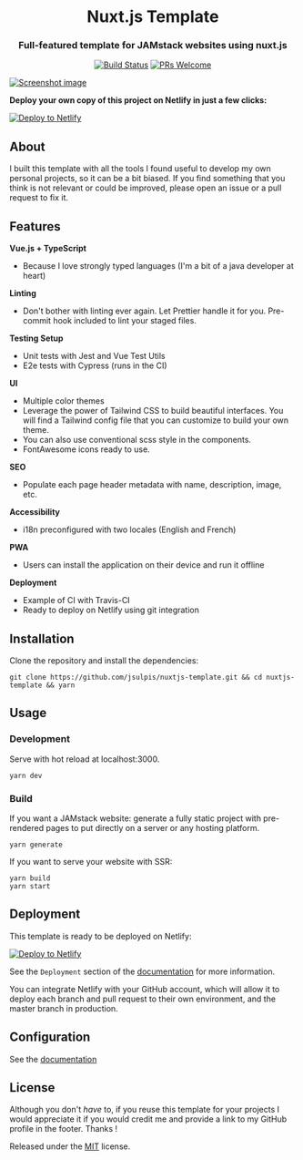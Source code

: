 <span align="center">
  
<h1>Nuxt.js Template</h1>
<h3>Full-featured template for JAMstack websites using nuxt.js</h3>

<p>
  
[![Build Status](https://travis-ci.org/jsulpis/nuxtjs-template.svg?branch=master)](https://travis-ci.org/jsulpis/nuxtjs-template)
[![PRs Welcome](https://img.shields.io/badge/PRs-welcome-brightgreen.svg)](http://makeapullrequest.com)
</p>

<a href="https://nuxtjs-template.netlify.app">
  <img class="repo-preview" src="https://raw.githubusercontent.com/jsulpis/nuxtjs-template/master/preview.png" alt="Screenshot image"/>
</a>

</span>

**Deploy your own copy of this project on Netlify in just a few clicks:**

[![Deploy to Netlify](https://www.netlify.com/img/deploy/button.svg)](https://app.netlify.com/start/deploy?repository=https://github.com/jsulpis/nuxtjs-template)

## About

I built this template with all the tools I found useful to develop my own personal projects, so it can be a bit biased. If you find something that you think is not relevant or could be improved, please open an issue or a pull request to fix it.

## Features

**Vue.js + TypeScript**

- Because I love strongly typed languages (I'm a bit of a java developer at heart)

**Linting**

- Don't bother with linting ever again. Let Prettier handle it for you. Pre-commit hook included to lint your staged files.

**Testing Setup**

- Unit tests with Jest and Vue Test Utils
- E2e tests with Cypress (runs in the CI)

**UI**

- Multiple color themes
- Leverage the power of Tailwind CSS to build beautiful interfaces. You will find a Tailwind config file that you can customize to build your own theme.
- You can also use conventional scss style in the components.
- FontAwesome icons ready to use.

**SEO**

- Populate each page header metadata with name, description, image, etc.

**Accessibility**

- i18n preconfigured with two locales (English and French)

**PWA**

- Users can install the application on their device and run it offline

**Deployment**

- Example of CI with Travis-CI
- Ready to deploy on Netlify using git integration

## Installation

Clone the repository and install the dependencies:

```shell
git clone https://github.com/jsulpis/nuxtjs-template.git && cd nuxtjs-template && yarn
```

## Usage

### Development

Serve with hot reload at localhost:3000.

```
yarn dev
```

### Build

If you want a JAMstack website: generate a fully static project with pre-rendered pages to put directly on a server or any hosting platform.

```
yarn generate
```

If you want to serve your website with SSR:

```
yarn build
yarn start
```

## Deployment

This template is ready to be deployed on Netlify:

[![Deploy to Netlify](https://www.netlify.com/img/deploy/button.svg)](https://app.netlify.com/start/deploy?repository=https://github.com/jsulpis/nuxtjs-template)

See the `Deployment` section of the [documentation](https://nuxtjs-template.netlify.app/documentation) for more information.

You can integrate Netlify with your GitHub account, which will allow it to deploy each branch and pull request to their own environment, and the master branch in production.

## Configuration

See the [documentation](https://nuxtjs-template.netlify.app/documentation)

## License

Although you don't _have_ to, if you reuse this template for your projects I would appreciate it if you would credit me and provide a link to my GitHub profile in the footer. Thanks !

Released under the [MIT](https://github.com/jsulpis/nuxtjs-template/blob/master/LICENSE) license.
